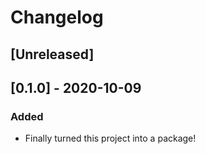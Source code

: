 # Changelog

## [Unreleased]

## [0.1.0] - 2020-10-09
### Added
- Finally turned this project into a package!